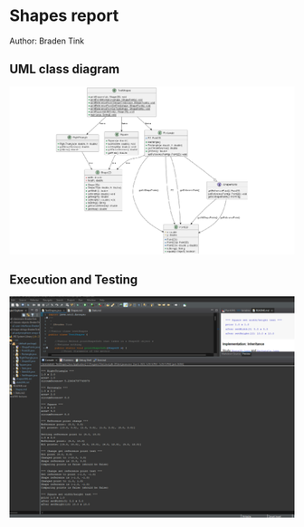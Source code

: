 # Shapes report
Author: Braden Tink

## UML class diagram

![Example screenshot](ShapeUML.png)

## Execution and Testing

![Example screenshot](ShapesResults.png)


